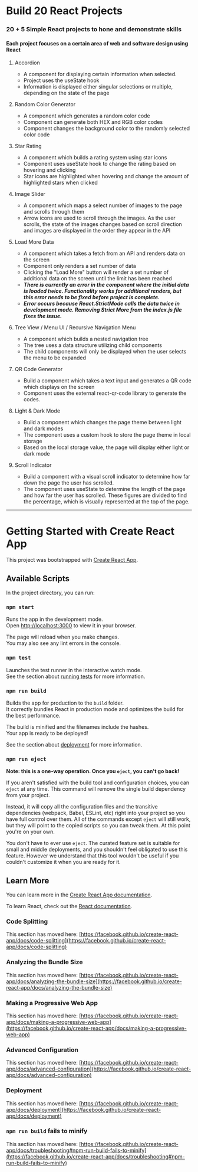 # Build 20 React Projects

### 20 + 5 Simple React projects to hone and demonstrate skills

#### Each project focuses on a certain area of web and software design using React

 1. Accordion
    - A component for displaying certain information when selected. 
    - Project uses the useState hook
    - Information is displayed either singular selections or multiple, depending on the state of the page

 2. Random Color Generator
    - A component which generates a random color code
    - Component can generate both HEX and RGB color codes
    - Component changes the background color to the randomly selected color code

 3. Star Rating
    - A component which builds a rating system using star icons
    - Component uses useState hook to change the rating based on hovering and clicking
    - Star icons are highlighted when hovering and change the amount of highlighted stars when clicked

 4. Image Slider
    - A component which maps a select number of images to the page and scrolls through them
    - Arrow icons are used to scroll through the images. As the user scrolls, the state of the images changes based on scroll direction and images are displayed in the order they appear in the API

 5. Load More Data
    - A component which takes a fetch from an API and renders data on the screen
    - Component only renders a set number of data
    - Clicking the "Load More" button will render a set number of additional data on the screen until the limit has been reached
    - ***There is currently an error in the component where the initial data is loaded twice. Functionality works for additional renders, but this error needs to be fixed before project is complete.***
    - ***Error occurs because React.StrictMode calls the data twice in development mode. Removing Strict More from the index.js file fixes the issue.***

 6. Tree View / Menu UI / Recursive Navigation Menu
    - A component which builds a nested navigation tree
    - The tree uses a data structure utilizing child components
    - The child components will only be displayed when the user selects the menu to be expanded

 7. QR Code Generator
    - Build a component which takes a text input and generates a QR code which displays on the screen
    - Component uses the external react-qr-code library to generate the codes.

 8. Light & Dark Mode
    - Build a component which changes the page theme between light and dark modes
    - The component uses a custom hook to store the page theme in local storage
    - Based on the local storage value, the page will display either light or dark mode

 9. Scroll Indicator
    - Build a component with a visual scroll indicator to determine how far down the page the user has scrolled.
    - The component uses useState to determine the length of the page and how far the user has scrolled. These figures are divided to find the percentage, which is visually represented at the top of the page.

--------------------------------------------------------------------------------

# Getting Started with Create React App

This project was bootstrapped with [Create React App](https://github.com/facebook/create-react-app).

## Available Scripts

In the project directory, you can run:

### `npm start`

Runs the app in the development mode.\
Open [http://localhost:3000](http://localhost:3000) to view it in your browser.

The page will reload when you make changes.\
You may also see any lint errors in the console.

### `npm test`

Launches the test runner in the interactive watch mode.\
See the section about [running tests](https://facebook.github.io/create-react-app/docs/running-tests) for more information.

### `npm run build`

Builds the app for production to the `build` folder.\
It correctly bundles React in production mode and optimizes the build for the best performance.

The build is minified and the filenames include the hashes.\
Your app is ready to be deployed!

See the section about [deployment](https://facebook.github.io/create-react-app/docs/deployment) for more information.

### `npm run eject`

**Note: this is a one-way operation. Once you `eject`, you can't go back!**

If you aren't satisfied with the build tool and configuration choices, you can `eject` at any time. This command will remove the single build dependency from your project.

Instead, it will copy all the configuration files and the transitive dependencies (webpack, Babel, ESLint, etc) right into your project so you have full control over them. All of the commands except `eject` will still work, but they will point to the copied scripts so you can tweak them. At this point you're on your own.

You don't have to ever use `eject`. The curated feature set is suitable for small and middle deployments, and you shouldn't feel obligated to use this feature. However we understand that this tool wouldn't be useful if you couldn't customize it when you are ready for it.

## Learn More

You can learn more in the [Create React App documentation](https://facebook.github.io/create-react-app/docs/getting-started).

To learn React, check out the [React documentation](https://reactjs.org/).

### Code Splitting

This section has moved here: [https://facebook.github.io/create-react-app/docs/code-splitting](https://facebook.github.io/create-react-app/docs/code-splitting)

### Analyzing the Bundle Size

This section has moved here: [https://facebook.github.io/create-react-app/docs/analyzing-the-bundle-size](https://facebook.github.io/create-react-app/docs/analyzing-the-bundle-size)

### Making a Progressive Web App

This section has moved here: [https://facebook.github.io/create-react-app/docs/making-a-progressive-web-app](https://facebook.github.io/create-react-app/docs/making-a-progressive-web-app)

### Advanced Configuration

This section has moved here: [https://facebook.github.io/create-react-app/docs/advanced-configuration](https://facebook.github.io/create-react-app/docs/advanced-configuration)

### Deployment

This section has moved here: [https://facebook.github.io/create-react-app/docs/deployment](https://facebook.github.io/create-react-app/docs/deployment)

### `npm run build` fails to minify

This section has moved here: [https://facebook.github.io/create-react-app/docs/troubleshooting#npm-run-build-fails-to-minify](https://facebook.github.io/create-react-app/docs/troubleshooting#npm-run-build-fails-to-minify)
